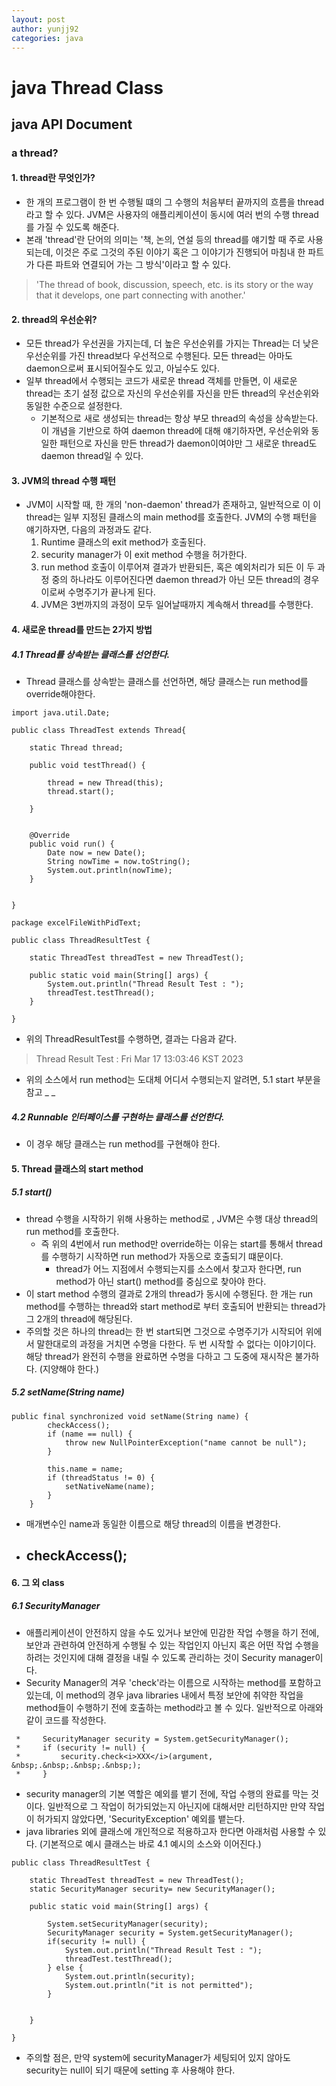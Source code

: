 ```yaml
---
layout: post
author: yunjj92 
categories: java
---
```

# java Thread Class
## java API Document
### a thread?
#### 1. thread란 무엇인가?
- 한 개의 프로그램이 한 번 수행될 떄의 그 수행의 처음부터 끝까지의 흐름을  thread라고 할 수 있다. JVM은 사용자의 애플리케이션이 동시에 여러 번의 수행 thread를 가질 수 있도록 해준다. 
- 본래 'thread'란 단어의 의미는 '책, 논의, 연설 등의 thread를 얘기할 때 주로 사용되는데, 이것은 주로 그것의 주된 이야기 혹은 그 이야기가 진행되어 마침내 한 파트가 다른 파트와 연결되어 가는 그 방식'이라고 할 수 있다. 
> 'The thread of book, discussion, speech, etc. is its story or the way that it develops, one part connecting with another.'
#### 2. thread의 우선순위?
- 모든 thread가 우선권을 가지는데, 더 높은 우선순위를 가지는 Thread는 더 낮은 우선순위를 가진 thread보다 우선적으로 수행된다. 모든 thread는 아마도 daemon으로써 표시되어질수도 있고, 아닐수도 있다. 
- 일부 thread에서 수행되는 코드가 새로운 thread 객체를 만들면, 이 새로운 thread는 초기 설정 값으로 자신의 우선순위를 자신을 만든 thread의 우선순위와 동일한 수준으로 설정한다. 
    - 기본적으로 새로 생성되는 thread는 항상 부모 thread의 속성을 상속받는다. 이 개념을 기반으로 하여 daemon thread에 대해 얘기하자면, 우선순위와 동일한 패턴으로 자신을 만든 thread가 daemon이여야만 그 새로운 thread도 daemon thread일 수 있다. 
#### 3. JVM의 thread 수행 패턴
- JVM이 시작할 때, 한 개의 'non-daemon' thread가 존재하고, 일반적으로 이 이 thread는 일부 지정된 클래스의 main method를 호출한다. JVM의 수행 패턴을 얘기하자면, 다음의 과정과도 같다. 
    1.  Runtime 클래스의  exit method가 호출된다. 
    2. security manager가 이 exit method 수행을 허가한다. 
    3. run method 호출이 이루어져 결과가 반환되든, 혹은 예외처리가 되든 이 두 과정 중의 하나라도 이루어진다면 daemon thread가 아닌 모든 thread의 경우 이로써 수명주기가 끝나게 된다. 
    4. JVM은 3번까지의 과정이 모두 일어날때까지 계속해서 thread를 수행한다. 
#### 4. 새로운 thread를 만드는 2가지 방법 
##### 4.1 Thread를 상속받는 클래스를 선언한다. 
- Thread 클래스를 상속받는 클래스를 선언하면, 해당 클래스는 run method를 override해야한다. 
```
import java.util.Date;

public class ThreadTest extends Thread{

	static Thread thread;
	
	public void testThread() {
		
		thread = new Thread(this);
		thread.start();
		
	}
	
	
	@Override
	public void run() {
		Date now = new Date();
		String nowTime = now.toString();
		System.out.println(nowTime);
	}
	

}
```
```
package excelFileWithPidText;

public class ThreadResultTest {

	static ThreadTest threadTest = new ThreadTest();
	
	public static void main(String[] args) {
		System.out.println("Thread Result Test : ");
		threadTest.testThread();
	}

}
```
- 위의 ThreadResultTest를 수행하면, 결과는 다음과 같다. 
> Thread Result Test : Fri Mar 17 13:03:46 KST 2023
- 위의 소스에서 run method는 도대체 어디서 수행되는지 알려면, 5.1 start 부분을 참고
_ _ 
##### 4.2 Runnable 인터페이스를 구현하는 클래스를 선언한다. 
- 이 경우 해당 클래스는 run method를 구현해야 한다.
#### 5. Thread 클래스의 start method
##### 5.1 start()  
- thread 수행을 시작하기 위해 사용하는 method로 , JVM은 수행 대상 thread의 run method를 호출한다. 
    - 즉 위의 4번에서 run method만 override하는 이유는 start를 통해서 thread를 수행하기 시작하면 run method가 자동으로 호출되기 떄문이다. 
        - thread가 어느 지점에서 수행되는지를 소스에서 찾고자 한다면, run method가 아닌 start() method를 중심으로 찾아야 한다. 
- 이 start method 수행의 결과로 2개의 thread가 동시에 수행된다. 한 개는 run method를 수행하는 thread와 start method로 부터 호출되어 반환되는 thread가 그 2개의 thread에 해당된다. 
- 주의할 것은 하나의 thread는 한 번 start되면 그것으로 수명주기가 시작되어 위에서 말한대로의 과정을 거치면 수명을 다한다. 두 번 시작할 수 없다는 이야기이다. 해당 thread가 완전히 수행을 완료하면 수명을 다하고 그 도중에 재시작은 불가하다. (지양해야 한다.)
##### 5.2 setName(String name) 
```
public final synchronized void setName(String name) {
        checkAccess();
        if (name == null) {
            throw new NullPointerException("name cannot be null");
        }

        this.name = name;
        if (threadStatus != 0) {
            setNativeName(name);
        }
    }
```
- 매개변수인 name과 동일한 이름으로 해당 thread의 이름을 변경한다. 
- checkAccess(); 
    - 

#### 6. 그 외 class
##### 6.1 SecurityManager 
- 애플리케이션이 안전하지 않을 수도 있거나 보안에 민감한 작업 수행을 하기 전에, 보안과 관련하여 안전하게 수행될 수 있는 작업인지 아닌지 혹은 어떤 작업 수행을 하려는 것인지에 대해 결정을 내릴 수 있도록 관리하는 것이 Security manager이다. 
- Security Manager의 겨우 'check'라는 이름으로 시작하는 method를 포함하고 있는데, 이 method의 경우 java libraries 내에서 특정 보안에 취약한 작업을 method들이 수행하기 전에 호출하는 method라고 볼 수 있다. 일반적으로 아래와 같이 코드를 작성한다. 
```
 *     SecurityManager security = System.getSecurityManager();
 *     if (security != null) {
 *         security.check<i>XXX</i>(argument, &nbsp;.&nbsp;.&nbsp;.&nbsp;);
 *     }
```
- security manager의 기본 역할은 예외를 뱉기 전에, 작업 수행의 완료를 막는 것이다. 일반적으로 그 작업이 허가되었는지 아닌지에 대해서만 리턴하지만 만약 작업이 허가되지 않았다면, 'SecurityException' 예외를 뱉는다. 
- java libraries 외에 클래스에 개인적으로 적용하고자 한다면 아래처럼 사용할 수 있다. (기본적으로 예시 클래스는 바로 4.1 예시의 소스와 이어진다.)
```
public class ThreadResultTest {

	static ThreadTest threadTest = new ThreadTest();
	static SecurityManager security= new SecurityManager();
	
	public static void main(String[] args) {
		
		System.setSecurityManager(security);
		SecurityManager security = System.getSecurityManager();
		if(security != null) {
			System.out.println("Thread Result Test : ");
			threadTest.testThread();
		} else {
			System.out.println(security);
			System.out.println("it is not permitted");
		}
		
		
	}

}
```
- 주의할 점은, 만약 system에 securityManager가 세팅되어 있지 않아도 security는 null이 되기 때문에 setting 후 사용해야 한다. 
    

